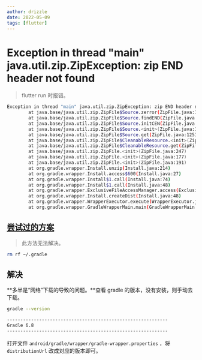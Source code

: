 ```yaml
---
author: drizzle
date: 2022-05-09
tags: [flutter]
---
```


# Exception in thread "main" java.util.zip.ZipException: zip END header not found

> flutter run 时报错。

```bash
Exception in thread "main" java.util.zip.ZipException: zip END header not found
        at java.base/java.util.zip.ZipFile$Source.zerror(ZipFile.java:1581)
        at java.base/java.util.zip.ZipFile$Source.findEND(ZipFile.java:1476)
        at java.base/java.util.zip.ZipFile$Source.initCEN(ZipFile.java:1483)
        at java.base/java.util.zip.ZipFile$Source.<init>(ZipFile.java:1288)
        at java.base/java.util.zip.ZipFile$Source.get(ZipFile.java:1251)
        at java.base/java.util.zip.ZipFile$CleanableResource.<init>(ZipFile.java:732)
        at java.base/java.util.zip.ZipFile$CleanableResource.get(ZipFile.java:849)
        at java.base/java.util.zip.ZipFile.<init>(ZipFile.java:247)
        at java.base/java.util.zip.ZipFile.<init>(ZipFile.java:177)
        at java.base/java.util.zip.ZipFile.<init>(ZipFile.java:191)
        at org.gradle.wrapper.Install.unzip(Install.java:214)
        at org.gradle.wrapper.Install.access$600(Install.java:27)
        at org.gradle.wrapper.Install$1.call(Install.java:74)
        at org.gradle.wrapper.Install$1.call(Install.java:48)
        at org.gradle.wrapper.ExclusiveFileAccessManager.access(ExclusiveFileAccessManager.java:65)
        at org.gradle.wrapper.Install.createDist(Install.java:48)
        at org.gradle.wrapper.WrapperExecutor.execute(WrapperExecutor.java:128)
        at org.gradle.wrapper.GradleWrapperMain.main(GradleWrapperMain.java:61)
```

## [尝试过的方案](https://github.com/flutter/flutter/issues/73852#issuecomment-759494547)

>  此方法无法解决。

```bash
rm rf ~/.gradle
```

## 解决

**多半是“网络”下载的导致的问题。**查看 gradle 的版本，没有安装，则手动去下载。

```bash
gradle --version

------------------------------------------------------------
Gradle 6.8
------------------------------------------------------------
```



打开文件 `android/gradle/wrapper/gradle-wrapper.properties` ，将 `distributionUrl` 改成对应的版本即可。